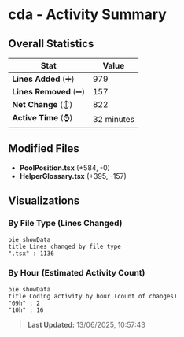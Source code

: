 # cda - Activity Summary 

## Overall Statistics

| Stat                   | Value                                                             |
| ---------------------- | ----------------------------------------------------------------- |
| **Lines Added** (➕)   | 979                                          |
| **Lines Removed** (➖) | 157                                        |
| **Net Change** (↕)    | 822                |
| **Active Time** (⌚)   | 32 minutes |


## Modified Files
- **PoolPosition.tsx** (+584, -0)
- **HelperGlossary.tsx** (+395, -157)

## Visualizations

### By File Type (Lines Changed)

```mermaid
pie showData
title Lines changed by file type
".tsx" : 1136
```

### By Hour (Estimated Activity Count)

```mermaid
pie showData
title Coding activity by hour (count of changes)
"09h" : 2
"10h" : 16
```


> **Last Updated:** 13/06/2025, 10:57:43